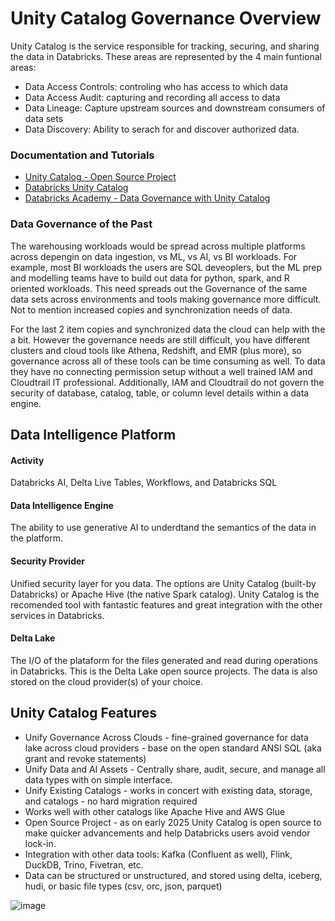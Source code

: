 # Unity Catalog Governance Overview
Unity Catalog is the service responsible for tracking, securing, and sharing the data in Databricks. These areas are represented by the 4 main funtional areas:
- Data Access Controls: controling who has access to which data
- Data Access Audit: capturing and recording all access to data
- Data Lineage: Capture upstream sources and downstream consumers of data sets
- Data Discovery: Ability to serach for and discover authorized data.

### Documentation and Tutorials
- [Unity Catalog - Open Source Project](https://www.unitycatalog.io/)
- [Databricks Unity Catalog](https://www.databricks.com/product/unity-catalog)
- [Databricks Academy - Data Governance with Unity Catalog](https://customer-academy.databricks.com/learn/courses/3144/data-management-and-governance-with-unity-catalog)

### Data Governance of the Past
The warehousing workloads would be spread across multiple platforms across depengin on data ingestion, vs ML, vs AI, vs BI workloads. For example, most BI workloads the users are SQL deveoplers, but the ML prep and modelling teams have to build out data for python, spark, and R oriented workloads. This need spreads out the Governance of the same data sets across environments and tools making governance more difficult. Not to mention increased copies and synchronization needs of data.

For the last 2 item copies and synchronized data the cloud can help with the a bit. However the governance needs are still difficult, you have different clusters and cloud tools like Athena, Redshift, and EMR (plus more), so governance across all of these tools can be time consuming as well. To data they have no connecting permission setup without a well trained IAM and Cloudtrail IT professional. Additionally, IAM and Cloudtrail do not govern the security of database, catalog, table, or column level details within a data engine.

## Data Intelligence Platform
#### **Activity**
Databricks AI, Delta Live Tables, Workflows, and Databricks SQL

#### Data Intelligence Engine
The ability to use generative AI to underdtand the semantics of the data in the platform.

#### **Security Provider**
Unified security layer for you data. The options are Unity Catalog (built-by Databricks) or Apache Hive (the native Spark catalog). Unity Catalog is the recomended tool with fantastic features and great integration with the other services in Databricks.

#### **Delta Lake**
The I/O of the plataform for the files generated and read during operations in Databricks. This is the Delta Lake open source projects. The data is also stored on the cloud provider(s) of your choice.

## Unity Catalog Features
- Unify Governance Across Clouds - fine-grained governance for data lake across cloud providers - base on the open standard ANSI SQL (aka grant and revoke statements)
- Unify Data and AI Assets - Centrally share, audit, secure, and manage all data types with on simple interface.
- Unify Existing Catalogs - works in concert with existing data, storage, and catalogs - no hard migration required
- Works well with other catalogs like Apache Hive and AWS Glue
- Open Source Project - as on early 2025 Unity Catalog is open source to make quicker advancements and help Databricks users avoid vendor lock-in.
- Integration with other data tools: Kafka (Confluent as well), Flink, DuckDB, Trino, Fivetran, etc.
- Data can be structured or unstructured, and stored using delta, iceberg, hudi, or basic file types (csv, orc, json, parquet)

![image](https://github.com/user-attachments/assets/5cdcfb38-5302-4ec0-9795-47327a39d76f)


